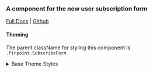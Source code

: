 ### A component for the new user subscription form

[Full Docs](https://react.preview.pinpoint.com/?path=/docs/components-subscribeform) | [Github](https://github.com/pinpt/react/tree/master/src/components/SubscribeForm)

#### Theming

The parent className for styling this component is `.Pinpoint.SubscribeForm`

<details>
	<summary>Base Theme Styles</summary>

```css
.Pinpoint.SubscribeForm.wrapper {
	@apply block;
}

.Pinpoint.SubscribeForm .inner {
	@apply flex flex-row;
}

.Pinpoint.SubscribeForm .inner .input {
	@apply relative border-2 mr-2 focus-within:border-blue-500 disabled:focus-within:border-gray-500;
}

.Pinpoint.SubscribeForm .spinner {
	@apply absolute top-2 right-1 text-indigo-500 z-10;
}

.Pinpoint.SubscribeForm .spinner.visible {
	@apply visible;
}

.Pinpoint.SubscribeForm .spinner.invisible {
	@apply invisible;
}

.Pinpoint.SubscribeForm input {
	@apply p-1 focus:outline-none pr-4 bg-white disabled:text-gray-400 disabled:bg-white disabled:cursor-not-allowed;
}

.Pinpoint.SubscribeForm button {
	@apply border rounded text-gray-700 bg-gray-100 px-2 py-1 disabled:bg-gray-50 disabled:text-gray-400 disabled:cursor-not-allowed;
}

.Pinpoint.SubscribeForm .success {
	@apply text-green-600 dark:text-green-500 text-sm text-left mt-1;
}

.Pinpoint.SubscribeForm .error {
	@apply text-red-500 text-sm text-left mt-1;
}

.Pinpoint.SubscribeForm .error .icon,
.Pinpoint.SubscribeForm .success .icon {
	@apply mr-1;
}

.Pinpoint.SubscribeForm .error.visible {
	@apply visible;
}

.Pinpoint.SubscribeForm .error.invisible {
	@apply invisible;
}
```

</details>
